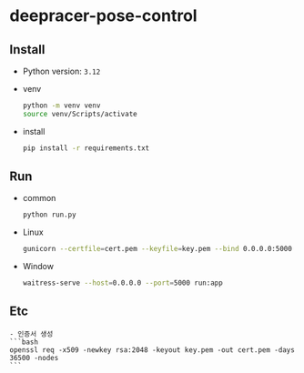 # deepracer-pose-control

## Install

- Python version: `3.12`
- venv
    ```bash
    python -m venv venv
    source venv/Scripts/activate
    ```

- install
    ```bash
    pip install -r requirements.txt
    ```

## Run

- common
    ```bash
    python run.py
    ```

- Linux
    ```bash
    gunicorn --certfile=cert.pem --keyfile=key.pem --bind 0.0.0.0:5000 --worker-class=gevent --threads 4 run:app
    ```

- Window
    ```bash
    waitress-serve --host=0.0.0.0 --port=5000 run:app
    ```

## Etc
    - 인증서 생성
    ```bash
    openssl req -x509 -newkey rsa:2048 -keyout key.pem -out cert.pem -days 36500 -nodes
    ```